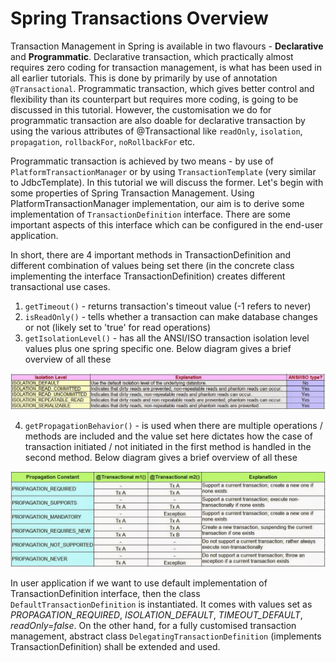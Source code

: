 # Spring Transactions Overview

Transaction Management in Spring is available in two flavours - **Declarative** and **Programmatic**. Declarative transaction, which practically almost requires zero coding for transaction management, is what has been used in all earlier tutorials. This is done by primarily by use of annotation `@Transactional`. Programmatic transaction, which gives better control and flexibility than its counterpart but requires more coding, is going to be discussed in this tutorial. However, the customisation we do for programmatic transaction are also doable for declarative transaction by using the various attributes of @Transactional like `readOnly`, `isolation`, `propagation`, `rollbackFor`, `noRollbackFor` etc.

Programmatic transaction is achieved by two means - by use of `PlatformTransactionManager` or by using `TransactionTemplate` (very similar to JdbcTemplate). In this tutorial we will discuss the former. Let's begin with some properties of Spring Transaction Management. Using PlatformTransactionManager implementation, our aim is to derive some implementation of `TransactionDefinition` interface. There are some important aspects of this interface which can be configured in the end-user application.

In short, there are 4 important methods in TransactionDefinition and different combination of values being set there (in the concrete class implementing the interface TransactionDefinition) creates different transactional use cases.

1. `getTimeout()` - returns transaction's timeout value (-1 refers to never)
2. `isReadOnly()` - tells whether a transaction can make database changes or not (likely set to 'true' for read operations)
3. `getIsolationLevel()` - has all the ANSI/ISO transaction isolation level values plus one spring specific one. Below diagram gives a brief overview of all these

![](/images/tx_isolations.jpg)

4. `getPropagationBehavior()` - is used when there are multiple operations / methods are included and the value set here dictates how the case of transaction initiated / not initiated in the first method is handled in the second method. Below diagram gives a brief overview of all these

![](/images/tx_propagations.jpg)

In user application if we want to use default implementation of TransactionDefinition interface, then the class `DefaultTransactionDefinition` is instantiated. It comes with values set as *PROPAGATION_REQUIRED*, *ISOLATION_DEFAULT*, *TIMEOUT_DEFAULT*, *readOnly=false*. On the other hand, for a fully customised transaction management, abstract class `DelegatingTransactionDefinition` (implements TransactionDefinition) shall be extended and used.